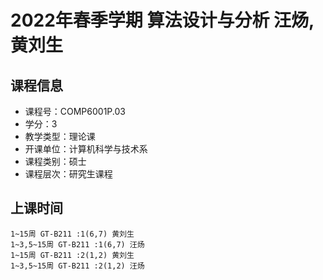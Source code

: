 # 2022年春季学期 算法设计与分析 汪炀, 黄刘生






## 课程信息

- 课程号：COMP6001P.03
- 学分：3
- 教学类型：理论课
- 开课单位：计算机科学与技术系
- 课程类别：硕士
- 课程层次：研究生课程

## 上课时间

```
1~15周 GT-B211 :1(6,7) 黄刘生
1~3,5~15周 GT-B211 :1(6,7) 汪炀
1~15周 GT-B211 :2(1,2) 黄刘生
1~3,5~15周 GT-B211 :2(1,2) 汪炀
```

